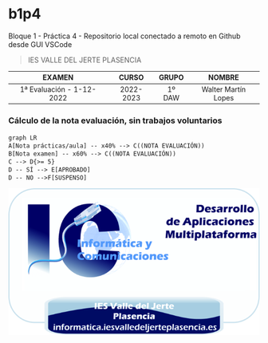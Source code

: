 # b1p4

Bloque 1 - Práctica 4 - Repositorio local conectado a remoto en Github desde GUI VSCode
> IES VALLE DEL JERTE PLASENCIA

|          EXAMEN           |  CURSO  |GRUPO |      NOMBRE       |
|:-------------------------:|:-------:|:----:|:-----------------:|
| 1ª Evaluación - 1-12-2022 |2022-2023|1º DAW|Walter Martín Lopes|

### Cálculo de la nota evaluación, sin trabajos voluntarios

```mermaid
graph LR
A[Nota prácticas/aula] -- x40% --> C((NOTA EVALUACIÓN))
B[Nota examen] -- x60% --> C((NOTA EVALUACIÓN))
C --> D{>= 5}
D -- SÍ --> E[APROBADO]
D -- NO -->F[SUSPENSO]
```
![Logo](img/DAM_iesvallejerteplasencia.png)
